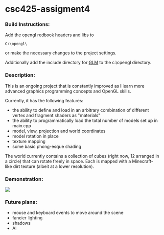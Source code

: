 csc425-assigment4
=================
### Build Instructions:

Add the opengl redbook headers and libs to
```
C:\opengl\
```
or make the necessary changes to the project settings.

Additionally add the include directory for [GLM](http://glm.g-truc.net/0.9.5/index.html) to the c:\opengl directory.

### Description:

This is an ongoing project that is constantly improved as I learn more advanced graphics programming concepts and OpenGL skills.

Currently, it has the following features:
* the ability to define and load in an arbitrary combination of different vertex and fragment shaders as "materials"
* the ability to programmatically load the total number of models set up in main.cpp
* model, view, projection and world coordinates
* model rotation in place
* texture mapping
* some basic phong-esque shading

The world currently contains a collection of cubes (right now, 12 arranged in a circle) that can rotate freely in space.
Each is mapped with a Minecraft-like dirt texture (albeit at a lower resolution).

### Demonstration:

![](http://fat.gfycat.com/EminentDependentKilldeer.gif)

### Future plans:
* mouse and keyboard events to move around the scene
* fancier lighting
* shadows
* AI
